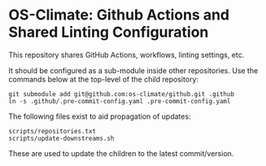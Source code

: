 # OS-Climate: Github Actions and Shared Linting Configuration

This repository shares GitHub Actions, workflows, linting settings, etc.

It should be configured as a sub-module inside other repositories.
Use the commands below at the top-level of the child repository:

	git submodule add git@github.com:os-climate/github.git .github
	ln -s .github/.pre-commit-config.yaml .pre-commit-config.yaml

The following files exist to aid propagation of updates:

	scripts/repositories.txt
	scripts/update-downstreams.sh

These are used to update the children to the latest commit/version.
